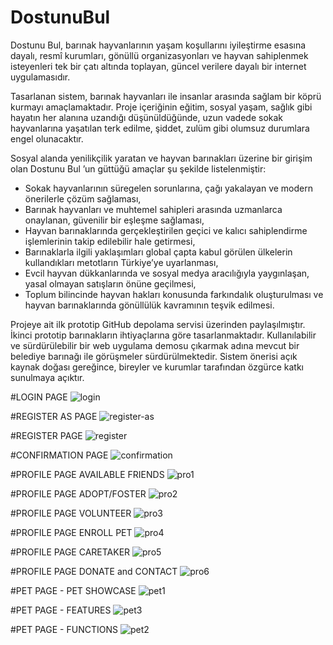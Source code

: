 # DostunuBul

Dostunu Bul, barınak hayvanlarının yaşam koşullarını iyileştirme esasına dayalı, resmî kurumları, gönüllü organizasyonları ve hayvan sahiplenmek isteyenleri tek bir çatı altında toplayan, güncel verilere dayalı bir internet uygulamasıdır.  
 
Tasarlanan sistem, barınak hayvanları ile insanlar arasında sağlam bir köprü kurmayı amaçlamaktadır. Proje içeriğinin eğitim, sosyal yaşam, sağlık gibi hayatın her alanına uzandığı düşünüldüğünde, uzun vadede sokak hayvanlarına yaşatılan terk edilme, şiddet, zulüm gibi olumsuz durumlara engel olunacaktır.  
 
Sosyal alanda yenilikçilik yaratan ve hayvan barınakları üzerine bir girişim olan Dostunu Bul ’un güttüğü amaçlar şu şekilde listelenmiştir: 
* Sokak hayvanlarının süregelen sorunlarına, çağı yakalayan ve modern önerilerle çözüm sağlaması,  
* Barınak hayvanları ve muhtemel sahipleri arasında uzmanlarca onaylanan, güvenilir bir eşleşme sağlaması, 
* Hayvan barınaklarında gerçekleştirilen geçici ve kalıcı sahiplendirme işlemlerinin takip edilebilir hale getirmesi, 
* Barınaklarla ilgili yaklaşımları global çapta kabul görülen ülkelerin kullandıkları metotların Türkiye’ye uyarlanması, 
* Evcil hayvan dükkanlarında ve sosyal medya aracılığıyla yaygınlaşan, yasal olmayan satışların önüne geçilmesi, 
* Toplum bilincinde hayvan hakları konusunda farkındalık oluşturulması ve hayvan barınaklarında gönüllülük kavramının teşvik edilmesi. 
 
Projeye ait ilk prototip GitHub depolama servisi üzerinden paylaşılmıştır. İkinci prototip barınakların ihtiyaçlarına göre tasarlanmaktadır. Kullanılabilir ve sürdürülebilir bir web uygulama demosu çıkarmak adına mevcut bir belediye barınağı ile görüşmeler sürdürülmektedir. Sistem önerisi açık kaynak doğası gereğince, bireyler ve kurumlar tarafından özgürce katkı sunulmaya açıktır.

#LOGIN PAGE
![login](https://user-images.githubusercontent.com/29989590/81607421-55842300-93dd-11ea-9192-4bb4b35deff7.png)

#REGISTER AS PAGE
![register-as](https://user-images.githubusercontent.com/29989590/81607520-7cdaf000-93dd-11ea-8228-2e8be3582b74.png)

#REGISTER PAGE
![register](https://user-images.githubusercontent.com/29989590/81607573-90865680-93dd-11ea-84a6-76c3b51a12f1.png)

#CONFIRMATION PAGE
![confirmation](https://user-images.githubusercontent.com/29989590/81609683-fb855c80-93e0-11ea-8877-1fdd5b068f43.png)

#PROFILE PAGE AVAILABLE FRIENDS
![pro1](https://user-images.githubusercontent.com/29989590/81607622-a5fb8080-93dd-11ea-84c7-b50bd70e3a60.png)

#PROFILE PAGE ADOPT/FOSTER
![pro2](https://user-images.githubusercontent.com/29989590/81607730-d2af9800-93dd-11ea-91c3-1f61d759e4c1.png)

#PROFILE PAGE VOLUNTEER
![pro3](https://user-images.githubusercontent.com/29989590/81607793-ef4bd000-93dd-11ea-919e-5e47a836d462.png)

#PROFILE PAGE ENROLL PET
![pro4](https://user-images.githubusercontent.com/29989590/81607892-130f1600-93de-11ea-9b73-5c47745d2e6b.png)

#PROFILE PAGE CARETAKER
![pro5](https://user-images.githubusercontent.com/29989590/81607932-24f0b900-93de-11ea-8ba7-f5fba3b193fe.png)

#PROFILE PAGE DONATE and CONTACT
![pro6](https://user-images.githubusercontent.com/29989590/81608006-45207800-93de-11ea-8448-ad87d00eb223.png)

#PET PAGE - PET SHOWCASE
![pet1](https://user-images.githubusercontent.com/29989590/81609959-68005b80-93e1-11ea-8a72-3d0dd080ea4e.png)

#PET PAGE - FEATURES
![pet3](https://user-images.githubusercontent.com/29989590/81610041-86665700-93e1-11ea-9af9-075362ecda03.png)

#PET PAGE - FUNCTIONS
![pet2](https://user-images.githubusercontent.com/29989590/81610101-9e3ddb00-93e1-11ea-918e-7edcb7461ddb.png)
